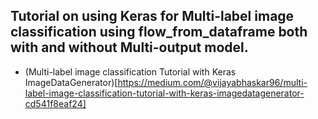 ## Tutorial on using Keras for Multi-label image classification using flow_from_dataframe both with and without Multi-output model.

* (Multi-label image classification Tutorial with Keras ImageDataGenerator)[https://medium.com/@vijayabhaskar96/multi-label-image-classification-tutorial-with-keras-imagedatagenerator-cd541f8eaf24]


	

